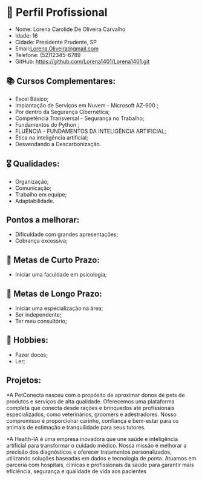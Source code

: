 # 📄 Perfil Profissional
* Nome: Lorena Carolide De Oliveira Carvalho
* Idade: 16
* Cidade: Presidente Prudente, SP
* Email:Lorena.Oliveira@gmail.com
* Telefone: (52)12345-6789
* GitHub: https://github.com/Lorena1401/Lorena1401.git

## 📚 Cursos Complementares:
* Excel Básico;
* Implantação de Serviços em Nuvem - Microsoft AZ-900 ;
* Por dentro da Segurança Cibernética;
* Competência Transversal - Segurança no Trabalho;
* Fundamentos do Python ;
* FLUÊNCIA - FUNDAMENTOS DA INTELIGÊNCIA ARTIFICIAL;
* Ética na inteligência artificial;
* Desvendando a Descarbonização.

## 🎖 Qualidades:
* Organização;
* Comunicação;
* Trabalho em equipe;
* Adaptabilidade.

## Pontos a melhorar:
* Dificuldade com grandes apresentações;
* Cobrança excessiva;

## 🎯 Metas de Curto Prazo:
* Iniciar uma faculdade em psicologia;

## 🎯 Metas de Longo Prazo:
* Iniciar uma especialização na área;
* Ser independente;
* Ter meu consultório;

## 🎨 Hobbies:
* Fazer doces;
* Ler;
## Projetos:
*A PetConecta nasceu com o propósito de aproximar donos de pets de produtos e serviços de alta qualidade. Oferecemos uma plataforma completa que conecta desde rações e brinquedos até profissionais especializados, como veterinários, groomers e adestradores.
Nosso compromisso é proporcionar carinho, confiança e bem-estar para os animais de estimação e tranquilidade para seus tutores.

*A Health-IA é uma empresa inovadora que une saúde e inteligência artificial para transformar o cuidado médico. Nossa missão é melhorar a precisão dos diagnósticos e oferecer tratamentos personalizados, utilizando soluções baseadas em dados e tecnologia de ponta. Atuamos em parceria com hospitais, clínicas e profissionais da saúde para garantir mais eficiência, segurança e qualidade de vida aos pacientes

